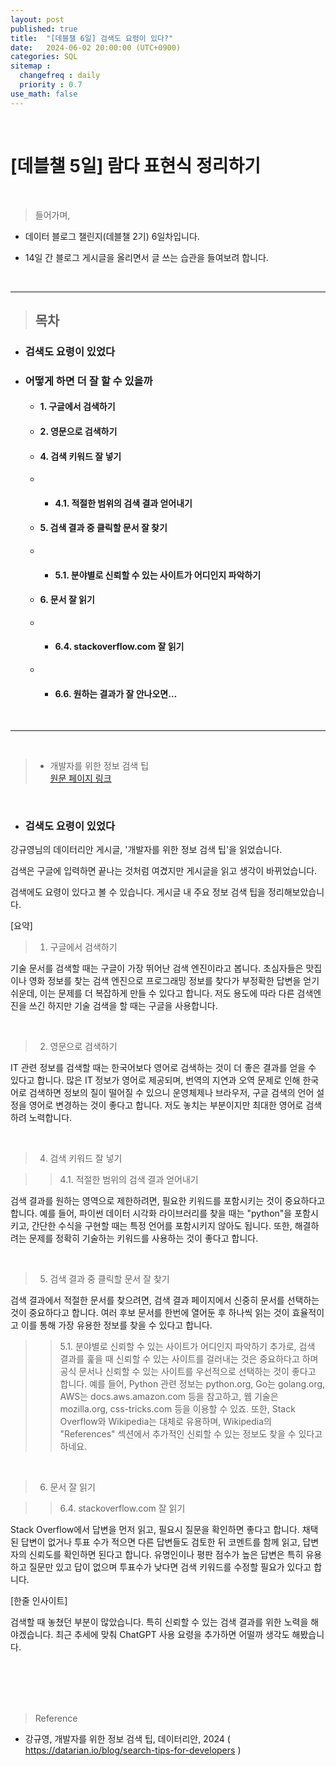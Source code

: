 ```yaml
---
layout: post
published: true
title:  "[데블챌 6일] 검색도 요령이 있다?"
date:   2024-06-02 20:00:00 (UTC+0900)
categories: SQL
sitemap :
  changefreq : daily
  priority : 0.7
use_math: false
---
```



<br />


# [데블챌 5일] 람다 표현식 정리하기



<br />

> 들어가며,

- 데이터 블로그 챌린지(데블챌 2기) 6일차입니다.

- 14일 간 블로그 게시글을 올리면서 글 쓰는 습관을 들여보려 합니다.

<br />

----

> ## 목차

* ### 검색도 요령이 있었다

* ### 어떻게 하면 더 잘 할 수 있을까
  * #### 1. 구글에서 검색하기
  * #### 2. 영문으로 검색하기
  * #### 4. 검색 키워드 잘 넣기
  * * #### 4.1. 적절한 범위의 검색 결과 얻어내기
  * #### 5. 검색 결과 중 클릭할 문서 잘 찾기
  * * #### 5.1. 분야별로 신뢰할 수 있는 사이트가 어디인지 파악하기
  * #### 6. 문서 잘 읽기
  * * #### 6.4. stackoverflow.com 잘 읽기
  * * #### 6.6. 원하는 결과가 잘 안나오면…

<br />

----

<br />

> - 개발자를 위한 정보 검색 팁 <br /> <A href = 'https://datarian.io/blog/search-tips-for-developers' > 원문 페이지 링크 </A>

<br />

* ### 검색도 요령이 있었다

강규영님의 데이터리안 게시글, '개발자를 위한 정보 검색 팁'을 읽었습니다. 

검색은 구글에 입력하면 끝나는 것처럼 여겼지만 게시글을 읽고 생각이 바뀌었습니다.

검색에도 요령이 있다고 볼 수 있습니다. 게시글 내 주요 정보 검색 팁을 정리해보았습니다.

[요약]

> 1. 구글에서 검색하기

기술 문서를 검색할 때는 구글이 가장 뛰어난 검색 엔진이라고 봅니다. 초심자들은 맛집이나 영화 정보를 찾는 검색 엔진으로 프로그래밍 정보를 찾다가 부정확한 답변을 얻기 쉬운데, 이는 문제를 더 복잡하게 만들 수 있다고 합니다. 저도 용도에 따라 다른 검색엔진을 쓰긴 하지만 기술 검색을 할 때는 구글을 사용합니다.

<br />

> 2. 영문으로 검색하기

IT 관련 정보를 검색할 때는 한국어보다 영어로 검색하는 것이 더 좋은 결과를 얻을 수 있다고 합니다. 많은 IT 정보가 영어로 제공되며, 번역의 지연과 오역 문제로 인해 한국어로 검색하면 정보의 질이 떨어질 수 있으니 운영체제나 브라우저, 구글 검색의 언어 설정을 영어로 변경하는 것이 좋다고 합니다. 저도 놓치는 부분이지만 최대한 영어로 검색하려 노력합니다.

<br />

> 4. 검색 키워드 잘 넣기

>>  4.1. 적절한 범위의 검색 결과 얻어내기

검색 결과를 원하는 영역으로 제한하려면, 필요한 키워드를 포함시키는 것이 중요하다고 합니다. 예를 들어, 파이썬 데이터 시각화 라이브러리를 찾을 때는 "python"을 포함시키고, 간단한 수식을 구현할 때는 특정 언어를 포함시키지 않아도 됩니다. 또한, 해결하려는 문제를 정확히 기술하는 키워드를 사용하는 것이 좋다고 합니다. 

<br />

> 5. 검색 결과 중 클릭할 문서 잘 찾기

검색 결과에서 적절한 문서를 찾으려면, 검색 결과 페이지에서 신중히 문서를 선택하는 것이 중요하다고 합니다. 여러 후보 문서를 한번에 열어둔 후 하나씩 읽는 것이 효율적이고 이를 통해 가장 유용한 정보를 찾을 수 있다고 합니다. 


> > 5.1. 분야별로 신뢰할 수 있는 사이트가 어디인지 파악하기
추가로, 검색 결과를 훑을 때 신뢰할 수 있는 사이트를 걸러내는 것은 중요하다고 하며 공식 문서나 신뢰할 수 있는 사이트를 우선적으로 선택하는 것이 좋다고 합니다. 예를 들어, Python 관련 정보는 python.org, Go는 golang.org, AWS는 docs.aws.amazon.com 등을 참고하고, 웹 기술은 mozilla.org, css-tricks.com 등을 이용할 수 있죠. 또한, Stack Overflow와 Wikipedia는 대체로 유용하며, Wikipedia의 "References" 섹션에서 추가적인 신뢰할 수 있는 정보도 찾을 수 있다고 하네요.

<br />

> 6. 문서 잘 읽기

> > 6.4. stackoverflow.com 잘 읽기

Stack Overflow에서 답변을 먼저 읽고, 필요시 질문을 확인하면 좋다고 합니다. 채택된 답변이 없거나 투표 수가 적으면 다른 답변들도 검토한 뒤 코멘트를 함께 읽고, 답변자의 신뢰도를 확인하면 된다고 합니다. 유명인이나 평판 점수가 높은 답변은 특히 유용하고 질문만 있고 답이 없으며 투표수가 낮다면 검색 키워드를 수정할 필요가 있다고 합니다.



[한줄 인사이트]

검색할 때 놓쳤던 부분이 많았습니다. 특히 신뢰할 수 있는 검색 결과를 위한 노력을 해야겠습니다. 최근 추세에 맞춰 ChatGPT 사용 요령을 추가하면 어떨까 생각도 해봤습니다.

<br />




<br />
<br />
<br />

> Reference
- 강규영, 개발자를 위한 정보 검색 팁, 데이터리안, 2024 (<A href = 'https://datarian.io/blog/search-tips-for-developers' >  https://datarian.io/blog/search-tips-for-developers </A>)